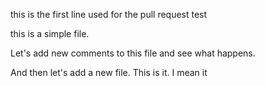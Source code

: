 this is the first line used for the pull request test

this is a simple file.


Let's add new comments to this file and see what happens.

And then let's add a new file. This is it. I mean it

